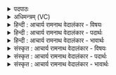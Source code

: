 <details><summary>पदपाठः</summary>

इ꣡न्द्रः꣢꣯। च꣣। वा꣡यो꣢꣯। एषाम्। सो꣡मा꣢꣯नाम्। पी꣣ति꣢म्। अ꣣र्हथः। युवा꣢म्। हि। य꣡न्ति꣢꣯। इ꣡न्द꣢꣯वः। नि꣣म्न꣢म्। आ꣡पः꣢꣯। न। स꣣꣬ध्र्य꣢क्। स꣣। ध्र्य꣣꣬क्। १६२९।
</details>

<details><summary>अधिमन्त्रम् (VC)</summary>

- इन्द्रवायू
- वामदेवो गौतमः
- अनुष्टुप्
- गान्धारः
</details>

<details><summary>हिन्दी : आचार्य रामनाथ वेदालंकार - विषयः</summary>

अगले मन्त्र में इन्द्र और वायु के नाम से जीवात्मा और प्राण का साहचर्य वर्णित है।
</details>

<details><summary>हिन्दी : आचार्य रामनाथ वेदालंकार - पदार्थः</summary>

पदार्थान्वयभाषाः -  हे (वायो) प्राण ! तू (इन्द्रः च) और जीवात्मा, तुम दोनों (एषां सोमानाम्) इन शान्त-रसों के (पीतिम् अर्हथः) पान के योग्य हो। (युवाम् हि) तुम दोनों की ओर (इन्दवः) प्रकाशपूर्ण शान्त-रस (सध्र्यक्) एक साथ (यन्ति) आते हैं, (आपः न) जैसे जल (निम्नम्) निचले भूभाग की ओर आते हैं ॥२॥ यहाँ उपमालङ्कार है ॥२॥
</details>

<details><summary>हिन्दी : आचार्य रामनाथ वेदालंकार - भावार्थः</summary>

भावार्थभाषाः -  मनुष्य का आत्मा प्राणायाम से और योगसाधना से परमेश्वर के साथ मित्रता संस्थापित करके उससे मधुर शान्त-रस प्राप्त कर सकता है ॥२॥
</details>

<details><summary>संस्कृत : आचार्य रामनाथ वेदालंकार - विषयः</summary>

अथेन्द्रवायुनाम्ना जीवात्मप्राणयोः साहचर्यमाह।
</details>

<details><summary>संस्कृत : आचार्य रामनाथ वेदालंकार - पदार्थः</summary>

पदार्थान्वयभाषाः -  हे (वायो) प्राण ! त्वम् (इन्द्रः च) जीवात्मा च, युवाम् (एषां सोमानाम्) एतेषाम् शान्तरसानाम् (पीतिम् अर्हथः) पानाय योग्यौ भवथः। (युवाम् हि) युवां खलु (इन्दवः) प्रकाशपूर्णाः शान्तरसाः (सध्र्यक्) युगपत् (यन्ति) प्राप्नुवन्ति। कथमिव ? (आपः न) उदकानि यथा (निम्नम्) नीचीनं भूभागं गच्छन्ति तद्वत् ॥२॥२ अत्रोपमालङ्कारः ॥२॥
</details>

<details><summary>संस्कृत : आचार्य रामनाथ वेदालंकार - भावार्थः</summary>

भावार्थभाषाः -  मनुष्यस्यात्मा प्राणायामेन योगसाधनया च परमेश्वरेण सख्यं संस्थाप्य ततो मधुरं शान्तरसं प्राप्तुं प्रभवति ॥२॥
</details>